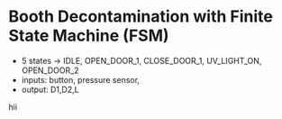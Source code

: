 # Booth Decontamination with Finite State Machine (FSM)

* 5 states -> IDLE, OPEN_DOOR_1, CLOSE_DOOR_1, UV_LIGHT_ON, OPEN_DOOR_2
* inputs: button, pressure sensor,
* output: D1,D2,L

hii

